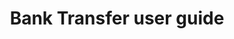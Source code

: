 ---
title: 'Bank Transfer user guide'
layout: 'faqplugins'
meta_title: "Bank Transfer user guide - MultiSafepay Docs"
---